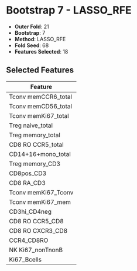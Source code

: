 # Bootstrap 7 - LASSO_RFE

- **Outer Fold**: 21
- **Bootstrap**: 7
- **Method**: LASSO_RFE
- **Fold Seed**: 68
- **Features Selected**: 18

## Selected Features

| Feature |
|---------|
| Tconv memCCR6_total |
| Tconv memCD56_total |
| Tconv memKi67_total |
| Treg naive_total |
| Treg memory_total |
| CD8 RO CCR5_total |
| CD14+16+mono_total |
| Treg memory_CD3 |
| CD8pos_CD3 |
| CD8 RA_CD3 |
| Tconv memKi67_Tconv |
| Tconv memKi67_mem |
| CD3hi_CD4neg |
| CD8 RO CCR5_CD8 |
| CD8 RO CXCR3_CD8 |
| CCR4_CD8RO |
| NK Ki67_nonTnonB |
| Ki67_Bcells |
